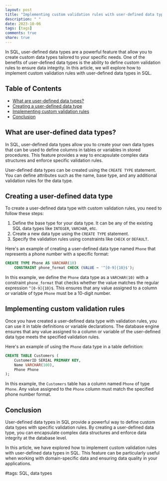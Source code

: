 ```yaml
---
layout: post
title: "Implementing custom validation rules with user-defined data types in SQL"
description: " "
date: 2023-10-06
tags: [tags]
comments: true
share: true
---
```


In SQL, user-defined data types are a powerful feature that allow you to create custom data types tailored to your specific needs. One of the benefits of user-defined data types is the ability to define custom validation rules to ensure data integrity. In this article, we will explore how to implement custom validation rules with user-defined data types in SQL.

## Table of Contents
- [What are user-defined data types?](#what-are-user-defined-data-types)
- [Creating a user-defined data type](#creating-a-user-defined-data-type)
- [Implementing custom validation rules](#implementing-custom-validation-rules)
- [Conclusion](#conclusion)

## What are user-defined data types?

In SQL, user-defined data types allow you to create your own data types that can be used to define columns in tables or variables in stored procedures. This feature provides a way to encapsulate complex data structures and enforce specific validation rules.

User-defined data types can be created using the `CREATE TYPE` statement. You can define attributes such as the name, base type, and any additional validation rules for the data type.

## Creating a user-defined data type

To create a user-defined data type with custom validation rules, you need to follow these steps:

1. Define the base type for your data type. It can be any of the existing SQL data types like `INTEGER`, `VARCHAR`, etc.
2. Create a new data type using the `CREATE TYPE` statement.
3. Specify the validation rules using constraints like `CHECK` or `DEFAULT`.

Here's an example of creating a user-defined data type named `Phone` that represents a phone number with a specific format:

```sql
CREATE TYPE Phone AS VARCHAR(10)
    CONSTRAINT phone_format CHECK (VALUE ~ '^[0-9]{10}$');
```

In this example, we define the `Phone` data type as a `VARCHAR(10)` with a constraint `phone_format` that checks whether the value matches the regular expression `^[0-9]{10}$`. This ensures that any value assigned to a column or variable of type `Phone` must be a 10-digit number.

## Implementing custom validation rules

Once you have created a user-defined data type with validation rules, you can use it in table definitions or variable declarations. The database engine ensures that any value assigned to a column or variable of the user-defined data type meets the specified validation rules.

Here's an example of using the `Phone` data type in a table definition:

```sql
CREATE TABLE Customers (
    CustomerID SERIAL PRIMARY KEY,
    Name VARCHAR(100),
    Phone Phone
);
```

In this example, the `Customers` table has a column named `Phone` of type `Phone`. Any value assigned to the `Phone` column must match the specified phone number format.

## Conclusion

User-defined data types in SQL provide a powerful way to define custom data types with specific validation rules. By creating a user-defined data type, you can encapsulate complex data structures and enforce data integrity at the database level.

In this article, we have explored how to implement custom validation rules with user-defined data types in SQL. This feature can be particularly useful when working with domain-specific data and ensuring data quality in your applications.

#tags: SQL, data types